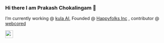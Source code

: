 ### Hi there I am Prakash Chokalingam 👋

I’m currently working @ [kula AI](https://kula.ai?utm_source=prakash), Founded @ [Happyfolks Inc](https://www.happyfolks.io/) , contributor @ [webcored](https://github.com/webcored)

<a href="https://www.linkedin.com/in/prakashchokalingam/">
  <img src="https://user-images.githubusercontent.com/5512765/88061041-9f7b4900-cb84-11ea-8ef5-d064f8d4314d.png" alt="prakash chokalingam's Linkedin Profile" height="25" width="25">
</a>

